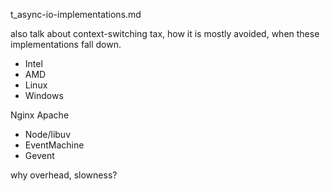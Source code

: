 t_async-io-implementations.md

also talk about context-switching tax, how it is mostly avoided, when these implementations fall down.

* Intel
* AMD
* Linux
* Windows

Nginx
Apache

* Node/libuv
* EventMachine
* Gevent

why overhead, slowness?
